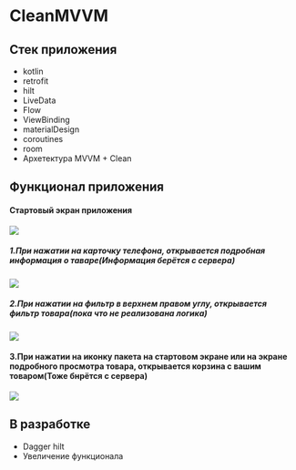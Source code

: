# CleanMVVM
## Стек приложения
+ kotlin
+ retrofit
+ hilt
+ LiveData
+ Flow
+ ViewBinding
+ materialDesign
+ coroutines
+ room
+ Архетектура MVVM + Clean

## Функционал приложения
#### Стартовый экран приложения
![](https://github.com/anton8k21/images/blob/main/my%20work/Home_store.png?raw=true) 

##### 1.При нажатии на карточку телефона, открывается подробная информация о таваре(Информация берётся с сервера)
![](https://github.com/anton8k21/images/blob/main/my%20work/DETAILS.png?raw=true)

##### 2.При нажатии на фильтр в верхнем правом углу, открывается фильтр товара(пока что не реализована логика)
![](https://github.com/anton8k21/images/blob/main/my%20work/FILTERS.png?raw=true)

#### 3.При нажатии на иконку пакета на стартовом экране или на экране подробного просмотра товара, открывается корзина с вашим товаром(Тоже бнрётся с сервера)
![](https://github.com/anton8k21/images/blob/main/my%20work/CART.png?raw=true)

## В разработке
+ Dagger hilt
+ Увеличение функционала
